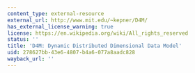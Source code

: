 ```yaml
---
content_type: external-resource
external_url: http://www.mit.edu/~kepner/D4M/
has_external_license_warning: true
license: https://en.wikipedia.org/wiki/All_rights_reserved
status: ''
title: 'D4M: Dynamic Distributed Dimensional Data Model'
uid: 278627bb-43e6-4807-b4a6-077a8aadc828
wayback_url: ''
---
```

